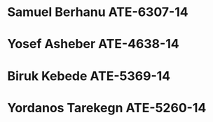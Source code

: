 # Samuel Berhanu ATE-6307-14 
# Yosef Asheber ATE-4638-14
# Biruk Kebede ATE-5369-14
# Yordanos Tarekegn ATE-5260-14
